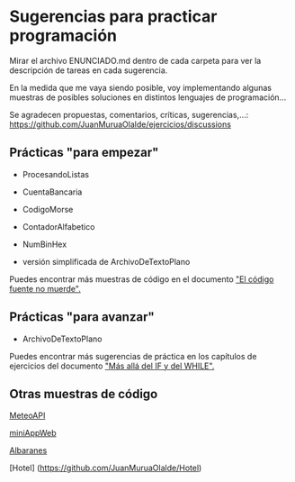 # Sugerencias para practicar programación

Mirar el archivo ENUNCIADO.md dentro de cada carpeta para ver la descripción de tareas en cada sugerencia.

En la medida que me vaya siendo posible, voy implementando algunas muestras de posibles soluciones en distintos lenguajes de programación...

Se agradecen propuestas, comentarios, críticas, sugerencias,...: https://github.com/JuanMuruaOlalde/ejercicios/discussions

## Prácticas "para empezar"

-   ProcesandoListas

-   CuentaBancaria

-   CodigoMorse

-   ContadorAlfabetico

-   NumBinHex

-   versión simplificada de ArchivoDeTextoPlano

Puedes encontrar más muestras de código en el documento ["El código fuente no muerde".](https://github.com/JuanMuruaOlalde/DesarrolloDeSoftware/blob/main/01-ElCodigoFuenteNoMuerde/ElCodigoFuenteNoMuerde.pdf)

## Prácticas "para avanzar"

-   ArchivoDeTextoPlano

Puedes encontrar más sugerencias de práctica en los capítulos de ejercicios del documento ["Más allá del IF y del WHILE".](https://github.com/JuanMuruaOlalde/DesarrolloDeSoftware/blob/main/02-Mas_alla_del_IF_y_del_WHILE/Mas_alla_del_IF_y_del_WHILE.pdf)

## Otras muestras de código

[MeteoAPI](https://github.com/JuanMuruaOlalde/MeteoAPI)

[miniAppWeb](https://github.com/JuanMuruaOlalde/miniAppWeb)

[Albaranes](https://github.com/JuanMuruaOlalde/Albaranes)

[Hotel] (https://github.com/JuanMuruaOlalde/Hotel)
